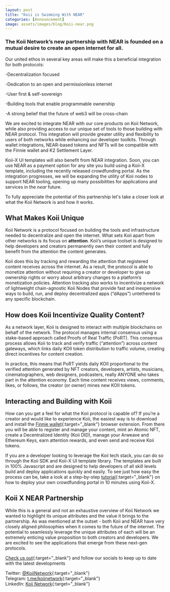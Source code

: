 ```yaml
---
layout: post
title: "Koii is Swimming With NEAR"
categories: [Announcement]
image: assets/images/blog/Koii-near.png
---
```


### The Koii Network’s new partnership with NEAR is founded on a mutual desire to create an open internet for all. 

Our united ethos in several key areas will make this a beneficial integration for both protocols:

-Decentralization focused

-Dedication to an open and permissionless internet

-User first & self-sovereign

-Building tools that enable programmable ownership

-A strong belief that the future of web3 will be cross-chain


We are excited to integrate NEAR with our core products on Koii Network, while also providing access to our unique set of tools to those building with NEAR protocol. This integration will provide greater utility and flexibility to users of both networks while enhancing our developer toolkits. Through wallet integrations, NEAR-based tokens and NFTs will be compatible with the Finnie wallet and K2 Settlement Layer. 

Koii-X UI templates will also benefit from NEAR integration. Soon, you can use NEAR as a payment option for any site you build using a Koii-X template, including the recently released crowdfunding portal. As the integration progresses, we will be expanding the utility of Koii nodes to support NEAR tooling, opening up many possibilities for applications and services in the *near* future.

To fully appreciate the potential of this partnership let's take a closer look at what the Koii Network is and how it works.
 

## What Makes Koii Unique

Koii Network is a protocol focused on building the tools and infrastructure needed to decentralize and open the internet. What sets Koii apart from other networks is its focus on **attention**. Koii’s unique toolset is designed to help developers and creators permanently own their content and fully benefit from the attention the content generates.

Koii does this by tracking and rewarding the attention that registered content receives across the internet. As a result, the protocol is able to monetize attention without requiring a creator or developer to give up ownership rights or worry about arbitrary changes to a platform’s monetization policies. Attention tracking also works to incentivize a network of lightweight chain-agnostic Koii Nodes that provide fast and inexpensive ways to build, run, and deploy decentralized apps (“dApps”) untethered to any specific blockchain.

## How does Koii Incentivize Quality Content?

As a network layer, Koii is designed to interact with multiple blockchains on behalf of the network. The protocol manages internal consensus using a stake-based approach called Proofs of Real Traffic (PoRT). This consensus process allows Koii to track and verify traffic (“attention”) across content gateways, which links daily KOII token distribution to traffic volume, creating direct incentives for content creation. 

In practice, this means that PoRT yields daily KOII proportional to the verified attention generated by NFT creators, developers, artists, musicians, cinematographers, web designers, podcasters, really ANYONE who takes part in the attention economy. Each time content receives views, comments, likes, or follows, the creator (or owner) mines new KOII tokens.

## Interacting and Building with Koii

How can you get a feel for what the Koii protocol is capable of? If you’re a creator and would like to experience Koii, the easiest way is to download and install the [Finnie wallet](https://koii.me/finnie){:target="\_blank"} browser extension. From there you will be able to register and manage your content, mint an Atomic NFT, create a Decentralized Identity (Koii DID), manage your Arweave and Ethereum Keys, earn attention rewards, and even send and receive Koii tokens. 

If you are a developer looking to leverage the Koii tech stack, you can do so through the Koii SDK and Koii-X UI template library. The templates are built in 100% Javascript and are designed to help developers of all skill levels build and deploy applications quickly and easily. To see just how easy the process can be, take a look at a step-by-step [tutorial](https://blog.koii.network/Deploy-your-own-crowdfunding-portal-in-10-minutes-using-Koii-X/){:target="\_blank"} on how to deploy your own crowdfunding portal in 10 minutes using Koii-X.

## Koii X NEAR Partnership

While this is a general and not an exhaustive overview of Koii Network we wanted to highlight its unique attributes and the value it brings to the partnership. As was mentioned at the outset - both Koii and NEAR have very closely aligned philosophies when it comes to the future of the internet. The potential to seamlessly leverage the unique attributes of each will be an extremely enticing value proposition to both creators and developers. We are excited to see the applications that emerge from these next-gen protocols.


[Check us out](http://koii.me/u/koii){:target="\_blank"} and follow our socials to keep up to date with the latest developments

Twitter: [@KoiiNetwork](https://twitter.com/KoiiNetwork){:target="\_blank"}<br/>
Telegram: [t.me/koiinetwork](http://t.me/koiinetwork){:target="\_blank"}<br/>
LinkedIn: [Koii Network](https://www.linkedin.com/company/koii-network/mycompany/){:target="\_blank"}<br/>
